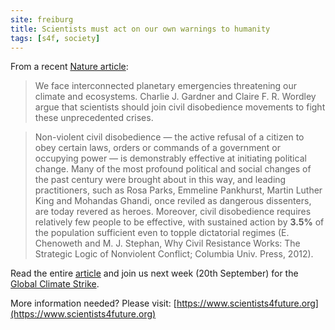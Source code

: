 ```yaml
---
site: freiburg
title: Scientists must act on our own warnings to humanity
tags: [s4f, society]
---
```


From a recent [Nature article](https://www.nature.com/articles/s41559-019-0979-y):

> We face interconnected planetary emergencies threatening our climate and ecosystems. Charlie J. Gardner and Claire F. R. Wordley argue that scientists should join civil disobedience movements to fight these unprecedented crises.

> Non-violent civil disobedience — the active refusal of a citizen to obey certain laws, orders or commands of a government or occupying power — is demonstrably effective at initiating political change. Many of the most profound political and social changes of the past century were brought about in this way, and leading practitioners, such as Rosa Parks, Emmeline Pankhurst, Martin Luther King and Mohandas Ghandi, once reviled as dangerous dissenters, are today revered as heroes. Moreover, civil disobedience requires relatively few people to be effective, with sustained action by __3.5%__ of the population sufficient even to topple dictatorial regimes (E. Chenoweth and M. J. Stephan, Why Civil Resistance Works: The Strategic Logic of Nonviolent Conflict; Columbia Univ. Press, 2012).

Read the entire [article](https://www.nature.com/articles/s41559-019-0979-y) and join us next week (20th September)
for the [Global Climate Strike](https://globalclimatestrike.net).

More information needed? Please visit: [https://www.scientists4future.org](https://www.scientists4future.org)


